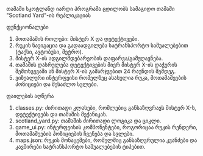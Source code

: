თამაში სკოტლანდ იარდი
პროგრამა ცდილობს სამაგიდო თამაში "Scotland Yard"-ის რეპლიკაციას

ფუნქციონალები

1. მოთამაშის როლები: მისტერ X და დეტექტივები.
2. რუკის ნავიგაცია და გადაადგილება სატრანსპორტო საშუალებებით (ტაქსი, ავტობუსი, მეტრო).
3. მისტერ X-ის ადგილმდებარეობის დაფარვა/გამჟღავნება.
4. თამაშის დასრულება დეტექტივების მიერ მისტერ X-ის დაჭერის შემთხვევაში ან მისტერ X-ის გამარჯვებით 24 რაუნდის შემდეგ.
5. ვიზუალური ინტერფეისი რომელზეც ასახულია რუკა, მოთამაშეების პოზიციები და შესაძლო სვლები.

ფაილების აღწერა

1. classes.py: ძირითადი კლასები, რომლებიც განსაზღვრავს მისტერ X-ს, დეტექტივებს და თამაშის მექანიკას.
2. scotland_yard.py: თამაშის ძირითადი ლოგიკა და ციკლი.
3. game_ui.py: ინტერფეისის კომპონენტები, როგორიცაა რუკის რენდერი, მოთამაშეების პოზიციების ჩვენება და სვლები.
4. maps.json: რუკის მონაცემები, რომელშიც განსაზღვრულია კვანძები და კავშირები სატრანსპორტო საშუალებების ტიპებით.